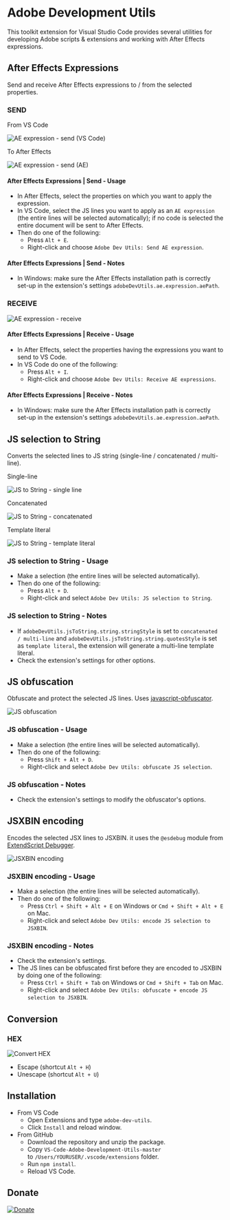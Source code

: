 # Adobe Development Utils

This toolkit extension for Visual Studio Code provides several utilities for developing Adobe scripts & extensions and working with After Effects expressions.

## After Effects Expressions

Send and receive After Effects expressions to / from the selected properties.

### SEND

From VS Code

![AE expression - send (VS Code)](https://raw.githubusercontent.com/alexmunteanu/VS-Code-Adobe-Development-Utils/master/images/vscode-adobe-dev-utils_ae_expression_01.gif?token=ACS446GMOMTSSQ3HBL4XX4TABGAXO)

To After Effects

![AE expression - send (AE)](https://raw.githubusercontent.com/alexmunteanu/VS-Code-Adobe-Development-Utils/master/images/vscode-adobe-dev-utils_ae_expression_02.gif?token=ACS446CGAH5ZNZ6BPQH5C5DABGA5A)

#### After Effects Expressions \| Send \- Usage

- In After Effects, select the properties on which you want to apply the expression.
- In VS Code, select the JS lines you want to apply as an `AE expression` (the entire lines will be selected automatically); if no code is selected the entire document will be sent to After Effects.
- Then do one of the following:
  - Press `Alt + E`.
  - Right-click and choose `Adobe Dev Utils: Send AE expression`.

#### After Effects Expressions \| Send \- Notes

- In Windows: make sure the After Effects installation path is correctly set-up in the extension's settings `adobeDevUtils.ae.expression.aePath`.

### RECEIVE

![AE expression - receive](https://raw.githubusercontent.com/alexmunteanu/VS-Code-Adobe-Development-Utils/master/images/vscode-adobe-dev-utils_ae_expression_receive.gif?token=ACS446GPALAFBPU6NR4N5T3ABGFZ6)

#### After Effects Expressions \| Receive \- Usage

- In After Effects, select the properties having the expressions you want to send to VS Code.
- In VS Code do one of the following:
  - Press `Alt + I`.
  - Right-click and choose `Adobe Dev Utils: Receive AE expressions`.

#### After Effects Expressions \| Receive \- Notes

- In Windows: make sure the After Effects installation path is correctly set-up in the extension's settings `adobeDevUtils.ae.expression.aePath`.

## JS selection to String

Converts the selected lines to JS string (single-line / concatenated / multi-line).

Single-line

![JS to String - single line](https://raw.githubusercontent.com/alexmunteanu/VS-Code-Adobe-Development-Utils/master/images/vscode-adobe-dev-utils_js_to_string_01.gif?token=ACS446GHOFRQHT36KVW6KLTABG3H2)

Concatenated

![JS to String - concatenated](https://raw.githubusercontent.com/alexmunteanu/VS-Code-Adobe-Development-Utils/master/images/vscode-adobe-dev-utils_js_to_string_02.gif?token=ACS446AWCHQ6DQHYCUJ223TABHDOY)

Template literal

![JS to String - template literal](https://raw.githubusercontent.com/alexmunteanu/VS-Code-Adobe-Development-Utils/master/images/vscode-adobe-dev-utils_js_to_string_03.gif?token=ACS446E2CQTTO2KAGHFWAJTABHDSI)

### JS selection to String - Usage

- Make a selection (the entire lines will be selected automatically).
- Then do one of the following:
  - Press `Alt + D`.
  - Right-click and select `Adobe Dev Utils: JS selection to String`.

### JS selection to String - Notes

- If `adobeDevUtils.jsToString.string.stringStyle` is set to `concatenated / multi-line` and `adobeDevUtils.jsToString.string.quotesStyle` is set as `template literal`, the extension will generate a multi-line template literal.
- Check the extension's settings for other options.

## JS obfuscation

Obfuscate and protect the selected JS lines. Uses [javascript-obfuscator](https://github.com/javascript-obfuscator/javascript-obfuscator).

![JS obfuscation](https://raw.githubusercontent.com/alexmunteanu/VS-Code-Adobe-Development-Utils/master/images/vscode-adobe-dev-utils_obfuscate.gif?token=ACS446A477US3PO3UBWLPLDABHFKO)

### JS obfuscation - Usage

- Make a selection (the entire lines will be selected automatically).
- Then do one of the following:
  - Press `Shift + Alt + D`.
  - Right-click and select `Adobe Dev Utils: obfuscate JS selection`.

### JS obfuscation - Notes

- Check the extension's settings to modify the obfuscator's options.

## JSXBIN encoding

Encodes the selected JSX lines to JSXBIN. it uses the `@esdebug` module from [ExtendScript Debugger](https://marketplace.visualstudio.com/items?itemName=Adobe.extendscript-debug).

![JSXBIN encoding](https://raw.githubusercontent.com/alexmunteanu/VS-Code-Adobe-Development-Utils/master/images/vscode-adobe-dev-utils_encode.gif?token=ACS446G2AH4A34QYZDYU5T3ABHGGM)

### JSXBIN encoding - Usage

- Make a selection (the entire lines will be selected automatically).
- Then do one of the following:
  - Press `Ctrl + Shift + Alt + E` on Windows or `Cmd + Shift + Alt + E` on Mac.
  - Right-click and select `Adobe Dev Utils: encode JS selection to JSXBIN`.

### JSXBIN encoding - Notes

- Check the extension's settings.
- The JS lines can be obfuscated first before they are encoded to JSXBIN by doing one of the following:
  - Press `Ctrl + Shift + Tab` on Windows or `Cmd + Shift + Tab` on Mac.
  - Right-click and select `Adobe Dev Utils: obfuscate + encode JS selection to JSXBIN`.

## Conversion

### HEX

![Convert HEX](https://raw.githubusercontent.com/alexmunteanu/VS-Code-Adobe-Development-Utils/master/images/vscode-adobe-dev-utils_convert_hex.gif)

- Escape (shortcut `Alt + H`)
- Unescape (shortcut `Alt + U`)

## Installation

- From VS Code
  - Open Extensions and type `adobe-dev-utils`.
  - Click `Install` and reload window.
- From GitHub
  - Download the repository and unzip the package.
  - Copy `VS-Code-Adobe-Development-Utils-master` to `/Users/YOURUSER/.vscode/extensions` folder.
  - Run `npm install`.
  - Reload VS Code.

## Donate

[![Donate](https://img.shields.io/badge/Donate-PayPal-success?style=for-the-badge&link=https://www.paypal.com/donate?hosted_button_id=Z8FGYYW9L28YC)](https://www.paypal.com/donate?hosted_button_id=Z8FGYYW9L28YC)
